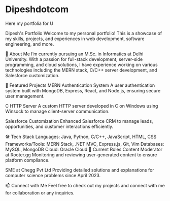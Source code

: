 # Dipeshdotcom
Here my portfolia for U 

Dipesh's Portfolio
Welcome to my personal portfolio! This is a showcase of my skills, projects, and experiences in web development, software engineering, and more.

🌟 About Me
I’m currently pursuing an M.Sc. in Informatics at Delhi University. With a passion for full-stack development, server-side programming, and cloud solutions, I have experience working on various technologies including the MERN stack, C/C++ server development, and Salesforce customization.

🚀 Featured Projects
MERN Authentication System
A user authentication system built with MongoDB, Express, React, and Node.js, ensuring secure user management.

C HTTP Server
A custom HTTP server developed in C on Windows using Winsock to manage client-server communication.

Salesforce Customization
Enhanced Salesforce CRM to manage leads, opportunities, and customer interactions efficiently.

🛠️ Tech Stack
Languages: Java, Python, C/C++, JavaScript, HTML, CSS
Frameworks/Tools: MERN Stack, .NET MVC, Express.js, Git, Vim
Databases: MySQL, MongoDB
Cloud: Oracle Cloud
💼 Current Roles
Content Moderator at Rooter.gg
Monitoring and reviewing user-generated content to ensure platform compliance.

SME at Chegg Pvt Ltd
Providing detailed solutions and explanations for computer science problems since April 2023.

📫 Connect with Me
Feel free to check out my projects and connect with me for collaboration or any inquiries.

